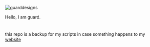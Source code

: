 ![guarddesigns](https://i.postimg.cc/rwQX9c0f/guardsiggy.png)


Hello, I am guard.

#
this repo is a backup for my scripts in case something happens to my [website](https://guard.lol)


